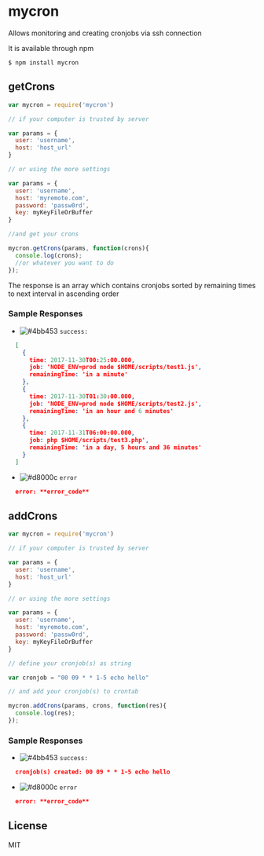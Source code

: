 # mycron

Allows monitoring and creating cronjobs via ssh connection

It is available through npm

```
$ npm install mycron
```

## getCrons

``` js
var mycron = require('mycron')

// if your computer is trusted by server

var params = {
  user: 'username',
  host: 'host_url'
}

// or using the more settings

var params = {
  user: 'username',
  host: 'myremote.com',
  password: 'passw0rd',
  key: myKeyFileOrBuffer
}

//and get your crons

mycron.getCrons(params, function(crons){
  console.log(crons);
  //or whatever you want to do
});
```

The response is an array which contains cronjobs sorted by remaining times to next interval in ascending order

### Sample Responses

- ![#4bb453](https://placehold.it/15/4bb543/000000?text=+) `success:`
```json
  [ 
    {
      time: 2017-11-30T00:25:00.000,
      job: 'NODE_ENV=prod node $HOME/scripts/test1.js',
      remainingTime: 'in a minute'
    }, 
    {
      time: 2017-11-30T01:30:00.000,
      job: 'NODE_ENV=prod node $HOME/scripts/test2.js',
      remainingTime: 'in an hour and 6 minutes'
    },
    {
      time: 2017-11-31T06:00:00.000,
      job: php $HOME/scripts/test3.php',
      remainingTime: 'in a day, 5 hours and 36 minutes'
    }
  ]
```
- ![#d8000c](https://placehold.it/15/d8000c/000000?text=+) `error`
``` json
  error: **error_code**
```

## addCrons


``` js
var mycron = require('mycron')

// if your computer is trusted by server

var params = {
  user: 'username',
  host: 'host_url'
}

// or using the more settings

var params = {
  user: 'username',
  host: 'myremote.com',
  password: 'passw0rd',
  key: myKeyFileOrBuffer
}

// define your cronjob(s) as string

var cronjob = "00 09 * * 1-5 echo hello"

// and add your cronjob(s) to crontab

mycron.addCrons(params, crons, function(res){
  console.log(res);
});
```

### Sample Responses

- ![#4bb453](https://placehold.it/15/4bb543/000000?text=+) `success:`
``` json
  cronjob(s) created: 00 09 * * 1-5 echo hello
```
- ![#d8000c](https://placehold.it/15/d8000c/000000?text=+) `error`
``` json
  error: **error_code**
```

## License

MIT
